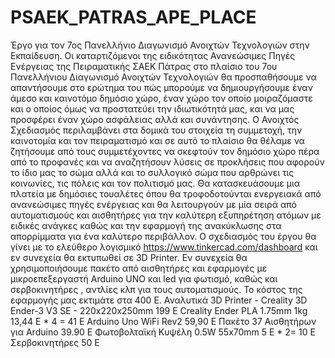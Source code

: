 # PSAEK_PATRAS_APE_PLACE
Έργο για τον 7ος Πανελλήνιο Διαγωνισμό Ανοιχτών Τεχνολογιών στην Εκπαίδευση.
Οι καταρτιζόμενοι της ειδικότητας Ανανεώσιμες Πηγές Ενέργειας της Πειραματικής ΣΑΕΚ Πάτρας στο πλαίσιο του 7ου Πανελλήνιου Διαγωνισμό Ανοιχτών
Τεχνολογιών θα προσπαθήσουμε να  απαντήσουμε στο ερώτημα του πώς μπορούμε να δημιουργήσουμε έναν άμεσο και καινοτόμο δημόσιο χώρο, έναν χώρο τον οποίο μοιραζόμαστε και ο οποίος όμως να προστατεύει την ιδιωτικότητά μας, και να μας προσφέρει έναν χώρο ασφάλειας αλλά και συνάντησης. Ο Ανοιχτός Σχεδιασμός περιλαμβάνει στα δομικά του στοιχεία τη συμμετοχή, την καινοτομία και τον πειραματισμό και σε αυτό το πλαίσιο θα θέλαμε να ζητήσουμε από τους συμμετέχοντες να σκεφτούν τον δημόσιο χώρο πέρα από το προφανές και να αναζητήσουν λύσεις σε προκλήσεις που αφορούν το ίδιο μας το σώμα αλλά και το συλλογικό σώμα που αρθρώνει τις κοινωνίες, τις πόλεις και τον πολιτισμό μας.
Θα κατασκευάσουμε μια πλατεία με δημόσιες τουαλέτες όπου θα τροφοδοτούνται ενεργειακά από ανανεώσιμες πηγές ενέργειας και θα λειτουργούν με μία σειρά από αυτοματισμούς και αισθητήρες για την καλύτερη εξυπηρέτηση ατόμων με ειδικές ανάγκες καθώς και την εφαρμογή της ανακύκλωσης στα  απορρίμματα για ένα καλύτερο περιβάλλον.
Ο σχεδιασμός του έργου θα γίνει με το ελεύθερο λογισμικό https://www.tinkercad.com/dashboard και εν συνεχεία θα εκτυπωθεί σε 3D Printer.
Εν συνεχεία θα χρησιμοποιήσουμε πακέτο από αισθητήρες και εφαρμογές με μικροεπεξεργαστή Arduino UNO και led για φωτισμό, καθώς και σερβοκινητήρες , αντλίες κλπ για τους αυτοματισμούς.
Το κόστος της εφαρμογής μας εκτιμάτε στα 400 Ε.
Αναλυτικά
3D Printer - Creality 3D Ender-3 V3 SE - 220x220x250mm   199 Ε
Creality Ender PLA 1.75mm 1kg                                      13,44 Ε  * 4 = 41 Ε
Arduino Uno WiFi Rev2                                                    59,90 Ε
Πακέτο 37 Αισθητήρων για Arduino                                   39.90 Ε
Φωτοβολταϊκή Κυψέλη 0.5W 55x70mm                           5 Ε * 2= 10 Ε
Σερβοκινητήρες                                                                    50 Ε             
